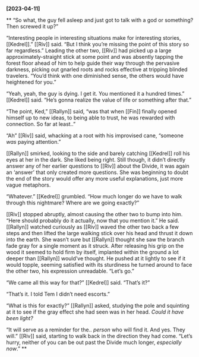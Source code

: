 **[2023-04-11]**

** 
“So what, the guy fell asleep and just got to talk with a god or something? Then screwed it up?”

“Interesting people in interesting situations make for interesting stories, [[Kedrel]].” [[Riv]] said. “But I think you’re missing the point of this story so far regardless.” Leading the other two, [[Riv]] had picked up a large approximately-straight stick at some point and was absently tapping the forest floor ahead of him to help guide their way through the pervasive darkness, picking out gnarled roots and rocks effective at tripping blinded travelers. “You’d think with one diminished sense, the others would have heightened for you.”

“Yeah, yeah, the guy is dying. I get it. You mentioned it a hundred times.” [[Kedrel]] said. “He’s gonna realize the value of life or something after that.” 

“The point, Ked,” [[Rallyn]] said, “was that when [[Fin]] finally opened himself up to new ideas, to being able to trust, he was rewarded with connection. So far at least..”

“Ah” [[Riv]] said, whacking at a root with his improvised cane, “someone *was* paying attention.”

[[Rallyn]] smirked, looking to the side and barely catching [[Kedrel]] roll his eyes at her in the dark. She liked being right. Still though, it didn’t directly answer any of her earlier questions to [[Riv]] about the Divide, it was again an ‘answer’ that only created more questions. She was beginning to doubt the end of the story would offer any more useful explanations, just more vague metaphors.

“Whatever.” [[Kedrel]] grumbled. “How much longer do we have to walk through this nightmare? Where are we going exactly?”

[[Riv]] stopped abruptly, almost causing the other two to bump into him. “Here should probably do it actually, now that you mention it.” He said. [[Rallyn]] watched curiously as [[Riv]] waved the other two back a few steps and then lifted the large walking stick over his head and thrust it down into the earth. She wasn’t sure but [[Rallyn]] thought she saw the branch fade gray for a single moment as it struck. After releasing his grip on the wood it seemed to hold firm by itself, implanted within the ground a lot deeper than [[Rallyn]] would’ve thought. He pushed at it lightly to see if it would topple, seeming satisfied with its sturdiness he turned around to face the other two, his expression unreadable. “Let’s go.”

“We came all this way for that?” [[Kedrel]] said. “That’s it?”

“That’s it. I told Tem I didn’t need escorts.”

“What is this for exactly?” [[Rallyn]] asked, studying the pole and squinting at it to see if the gray effect she had seen was in her head. *Could it have been light?*

“It will serve as a reminder for the.. *person* who will find it. And yes. They will.” [[Riv]] said, starting to walk back in the direction they had come. “Let’s hurry, neither of you can be out past the Divide much longer, *especially now*.”
**